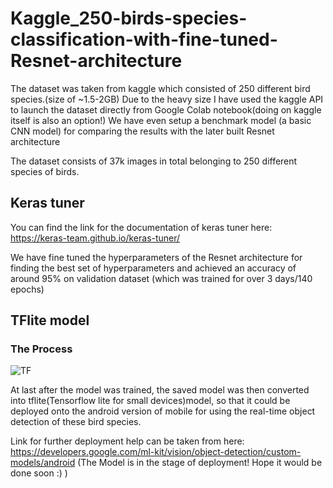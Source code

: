 # Kaggle_250-birds-species-classification-with-fine-tuned-Resnet-architecture

The dataset was taken from kaggle which consisted of 250 different bird species.(size of ~1.5-2GB)
Due to the heavy size I have used the kaggle API to launch the dataset directly from Google Colab notebook(doing on kaggle itself is also an option!)
We have even setup a benchmark model (a basic CNN model) for comparing the results with the later built Resnet architecture

The dataset consists of 37k images in total belonging to 250 different species of birds.

## Keras tuner
You can find the link for the documentation of keras tuner here: https://keras-team.github.io/keras-tuner/

We have fine tuned the hyperparameters of the Resnet architecture for finding the best set of hyperparameters and achieved an accuracy of around 95% on validation dataset
(which was trained for over 3 days/140 epochs)

## TFlite model

### The Process
![TF](https://user-images.githubusercontent.com/57587354/108491006-639a9480-72c9-11eb-95bd-48e9ec099631.jpg)




At last after the model was trained, the saved model was then converted into tflite(Tensorflow lite for small devices)model,
so that it could be deployed onto the android version of mobile for using the real-time object detection of these bird species.



Link for further deployment help can be taken from here: https://developers.google.com/ml-kit/vision/object-detection/custom-models/android
(The Model is in the stage of deployment! Hope it would be done soon :) )
